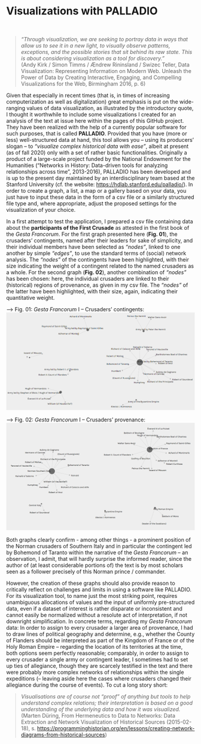 # Visualizations with PALLADIO  
&nbsp;
> *“Through visualization, we are seeking to portray data in ways that allow us to see it in a new light, to visually observe patterns, exceptions, and the possible stories that sit behind its raw state. This is about considering visualization as a tool for discovery.”*  
> (Andy Kirk / Simon Timms / Ændrew Rininsland / Swizec Teller, Data Visualization: Representing Information on Modern Web. Unleash the Power of Data by Creating Interactive, Engaging, and Compelling Visualizations for the Web, Birmingham 2016, p. 6)  


Given that especially in recent times (that is, in times of increasing computerization as well as digitalization) great emphasis is put on the wide-ranging values of data visualization, as illustrated by the introductory quote, I thought it worthwhile to include some visualizations I created for an analysis of the text at issue here within the pages of this GitHub project.  
They have been realized with the help of a currently popular software for such purposes, that is called **PALLADIO**. Provided that you have (more or less) well-structured data at hand, this tool allows you – using its producers’ slogan – to *“visualize complex historical data with ease”*, albeit at present (as of fall 2020) only with a set of rather basic functionalities. Originally a product of a large-scale project funded by the National Endowment for the Humanities (“Networks in History: Data-driven tools for analyzing relationships across time”, 2013-2016), PALLADIO has been developed and is up to the present day maintained by an interdisciplinary team based at the Stanford University (cf. the website: https://hdlab.stanford.edu/palladio/). In order to create a graph, a list, a map or a gallery based on your data, you just have to input these data in the form of a csv file or a similarly structured file type and, where appropriate, adjust the proposed settings for the visualization of your choice.  

In a first attempt to test the application, I prepared a csv file containing data about the **participants of the First Crusade** as attested in the first book of the *Gesta Francorum*. For the first graph presented here (**Fig. 01**), the crusaders’ contingents, named after their leaders for sake of simplicity, and their individual members have been selected as *“nodes”*, linked to one another by simple *“edges”*, to use the standard terms of (social) network analysis. The *“nodes”* of the contingents have been highlighted, with their size indicating the weight of a contingent related to the named crusaders as a whole. For the second graph (**Fig. 02**), another combination of *“nodes”* has been chosen: here, the individual crusaders are linked to their (historical) regions of provenance, as given in my csv file. The *“nodes”* of the latter have been highlighted, with their size, again, indicating their quantitative weight.
&nbsp;

--> Fig. 01: *Gesta Francorum* I – Crusaders’ contingents:  
![Crusaders contingents](https://github.com/W-Seiffert/gesta-francorum/blob/master/Crusaders_contingents.PNG?raw=true)  
  
--> Fig. 02: *Gesta Francorum* I – Crusaders’ provenance:  
![Crusaders provenance](https://github.com/W-Seiffert/gesta-francorum/blob/master/Crusaders_provenance.PNG?raw=true)  

Both graphs clearly confirm - among other things - a prominent position of the Norman crusaders of Southern Italy and in particular the contingent led by Bohemond of Taranto within the narrative of the *Gesta Francorum* – an observation, I admit, that will hardly surprise the informed reader, since the author of (at least considerable portions of) the text is by most scholars seen as a follower precisely of this Norman prince / commander.  

However, the creation of these graphs should also provide reason to critically reflect on challenges and limits in using a software like PALLADIO. For its visualization tool, to name just the most striking point, requires unambiguous allocations of values and the input of uniformly pre-structured data, even if a dataset of interest is rather disparate or inconsistent and cannot easily be normalized without a resolute act of interpretation, if not downright simplification. In concrete terms, regarding my *Gesta Francorum* data: In order to assign to every crusader a larger area of provenance, I had to draw lines of political geography and determine, e.g., whether the County of Flanders should be interpreted as part of the Kingdom of France or of the Holy Roman Empire – regarding the location of its territories at the time, both options seem perfectly reasonable; comparably, in order to assign to every crusader a single army or contingent leader, I sometimes had to set up ties of allegiance, though they are scarcely testified in the text and there were probably more complex networks of relationships within the single expeditions (– leaving aside here the cases where crusaders changed their allegiance during the course of events). To cut a long story short:

> *Visualisations are of course not “proof” of anything but tools to help understand complex relations; their interpretation is based on a good understanding of the underlying data and how it was visualized.*  
> (Marten Düring, From Hermeneutics to Data to Networks: Data Extraction and Network Visualization of Historical Sources (2015-02-18), s. https://programminghistorian.org/en/lessons/creating-network-diagrams-from-historical-sources)
